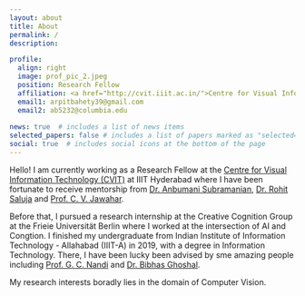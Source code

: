 ```yaml
---
layout: about
title: About
permalink: /
description: 

profile:
  align: right
  image: prof_pic_2.jpeg
  position: Research Fellow 
  affiliation: <a href="http://cvit.iiit.ac.in/">Centre for Visual Information Technology, IIIT Hyderabad</a>
  email1: arpitbahety39@gmail.com 
  email2: ab5232@columbia.edu
  
news: true  # includes a list of news items
selected_papers: false # includes a list of papers marked as "selected={true}"
social: true  # includes social icons at the bottom of the page
---
```


Hello! I am currently working as a Research Fellow at the [Centre for Visual Information Technology (CVIT)](http://cvit.iiit.ac.in/) at IIIT Hyderabad where I have been fortunate to receive mentorship from  [Dr. Anbumani Subramanian](https://sites.google.com/view/anbumani/home?authuser=0), [Dr. Rohit Saluja](https://www.cse.iitb.ac.in/~rohitsaluja/) and [Prof. C. V. Jawahar](https://faculty.iiit.ac.in/~jawahar/).

Before that, I pursued a research internship at the Creative Cognition Group at the Frieie Universität Berlin where I worked at the intersection of AI and Congtion. I finished my undergraduate from Indian Institute of Information Technology - Allahabad (IIIT-A) in 2019, with a degree in Information Technology. There, I have been lucky been advised by sme amazing people including [Prof. G. C. Nandi](https://sites.google.com/site/gcnandi/Home) and [Dr. Bibhas Ghoshal](https://profile.iiita.ac.in/bibhas.ghoshal/). 

My research interests boradly lies in the domain of Computer Vision.
